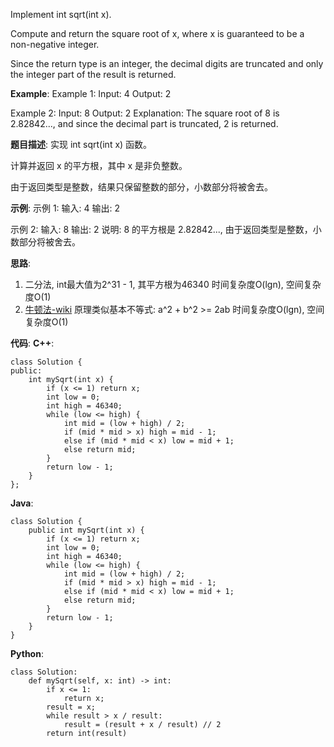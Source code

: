 
Implement int sqrt(int x).

Compute and return the square root of x, where x is guaranteed to be a non-negative integer.

Since the return type is an integer, the decimal digits are truncated and only the integer part of the result is returned.

__Example__:
Example 1:
Input: 4
Output: 2

Example 2:
Input: 8
Output: 2
Explanation: The square root of 8 is 2.82842..., and since
             the decimal part is truncated, 2 is returned.

__题目描述__:
实现 int sqrt(int x) 函数。

计算并返回 x 的平方根，其中 x 是非负整数。

由于返回类型是整数，结果只保留整数的部分，小数部分将被舍去。

 __示例__:
示例 1:
输入: 4
输出: 2

示例 2:
输入: 8
输出: 2
说明: 8 的平方根是 2.82842...,
     由于返回类型是整数，小数部分将被舍去。

__思路__:
1. 二分法, int最大值为2^31 - 1, 其平方根为46340
时间复杂度O(lgn), 空间复杂度O(1)
2. [牛顿法-wiki](https://en.wikipedia.org/wiki/Integer_square_root#Using_only_integer_division)
原理类似基本不等式: a^2 + b^2 >= 2ab
时间复杂度O(lgn), 空间复杂度O(1)

__代码__:
__C++__:
```
class Solution {
public:
    int mySqrt(int x) {
        if (x <= 1) return x;
        int low = 0;
        int high = 46340;
        while (low <= high) {
            int mid = (low + high) / 2;
            if (mid * mid > x) high = mid - 1;
            else if (mid * mid < x) low = mid + 1;
            else return mid;
        }
        return low - 1;
    }
};
```

__Java__:
```
class Solution {
    public int mySqrt(int x) {
        if (x <= 1) return x;
        int low = 0;
        int high = 46340;
        while (low <= high) {
            int mid = (low + high) / 2;
            if (mid * mid > x) high = mid - 1;
            else if (mid * mid < x) low = mid + 1;
            else return mid;
        }
        return low - 1;
    }
}
```

__Python__:
```
class Solution:
    def mySqrt(self, x: int) -> int:
        if x <= 1:
            return x;
        result = x;
        while result > x / result:
            result = (result + x / result) // 2
        return int(result)
```
